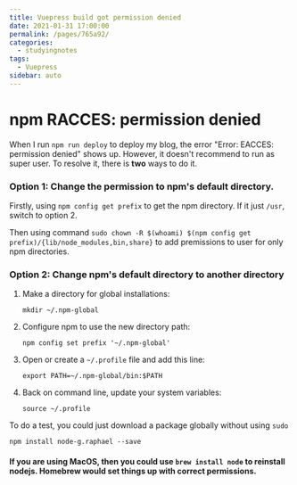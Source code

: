 ```yaml
---
title: Vuepress build got permission denied
date: 2021-01-31 17:00:00
permalink: /pages/765a92/
categories: 
  - studyingnotes
tags: 
  - Vuepress
sidebar: auto
---
```

# npm RACCES: permission denied

When I run `npm run deploy` to deploy my blog, the error "Error: EACCES: permission denied" shows up. However, it doesn't recommend to run as super user. To resolve it, there is **two** ways to do it.

### Option 1: Change the permission to npm's default directory.

Firstly, using `npm config get prefix`  to get the npm directory. If it just `/usr`, switch to option 2.

Then using command `sudo chown -R $(whoami) $(npm config get prefix)/{lib/node_modules,bin,share}` to add premissions to user for only npm directories.

### Option 2: Change npm's default directory to another directory

1. Make a directory for global installations:

    `mkdir ~/.npm-global`

2. Configure npm to use the new directory path:

    `npm config set prefix '~/.npm-global'`

3. Open or create a `~/.profile` file and add this line:

    `export PATH=~/.npm-global/bin:$PATH`

4. Back on command line, update your system variables:

    `source ~/.profile`

To do a test, you could just download a package globally without using `sudo`

`npm install node-g.raphael --save`


#### If you are using  MacOS, then you could use `brew install node` to reinstall nodejs. Homebrew would set things up with correct permissions.

